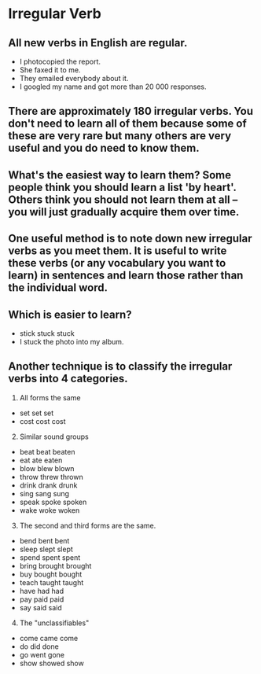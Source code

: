 # Irregular Verb

## All new verbs in English are regular.
* I photocopied the report.
* She faxed it to me.
* They emailed everybody about it.
* I googled my name and got more than 20 000 responses.


## There are approximately 180 irregular verbs. You don't need to learn all of them because some of these are very rare but many others are very useful and you do need to know them.
## What's the easiest way to learn them? Some people think you should learn a list 'by heart'. Others think you should not learn them at all – you will just gradually acquire them over time.
## One useful method is to note down new irregular verbs as you meet them. It is useful to write these verbs (or any vocabulary you want to learn) in sentences and learn those rather than the individual word.

## Which is easier to learn?
* stick stuck stuck
* I stuck the photo into my album.
## Another technique is to classify the irregular verbs into 4 categories.
1. All forms the same
  * set set set
  * cost cost cost
2. Similar sound groups
  * beat beat beaten 
  * eat ate eaten
  * blow blew blown
  * throw threw thrown
  * drink drank drunk
  * sing sang sung
  * speak spoke spoken
  * wake woke woken
3. The second and third forms are the same. 
  * bend bent bent 
  * sleep slept slept
  * spend spent spent
  * bring brought brought
  * buy bought bought
  * teach taught taught
  * have had had
  * pay paid paid
  * say said said
4. The "unclassifiables" 
  * come came come 
  * do did done
  * go went gone
  * show showed show